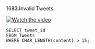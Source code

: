 1683.Invalid Tweets

[![Watch the video](https://img.youtube.com/vi/0BN2uS1j8jc/0.jpg)](https://youtu.be/0BN2uS1j8jc?si=wATKvLFh0JRMuHjG)
```
SELECT tweet_id
FROM Tweets
WHERE CHAR_LENGTH(content) > 15;
```
